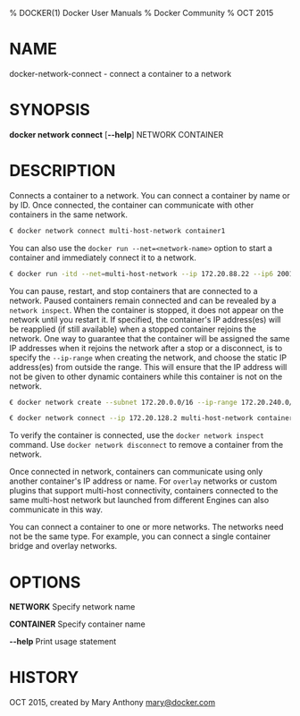 % DOCKER(1) Docker User Manuals
% Docker Community
% OCT 2015
# NAME
docker-network-connect - connect a container to a network

# SYNOPSIS
**docker network connect**
[**--help**]
NETWORK CONTAINER

# DESCRIPTION

Connects a container to a network. You can connect a container by name
or by ID. Once connected, the container can communicate with other containers in
the same network.

```bash
€ docker network connect multi-host-network container1
```

You can also use the `docker run --net=<network-name>` option to start a container and immediately connect it to a network.

```bash
€ docker run -itd --net=multi-host-network --ip 172.20.88.22 --ip6 2001:db8::8822 busybox
```

You can pause, restart, and stop containers that are connected to a network.
Paused containers remain connected and can be revealed by a `network inspect`.
When the container is stopped, it does not appear on the network until you restart
it. If specified, the container's IP address(es) will be reapplied (if still available)
when a stopped container rejoins the network. One way to guarantee that the container
will be assigned the same IP addresses when it rejoins the network after a stop
or a disconnect, is to specify the `--ip-range` when creating the network, and choose
the static IP address(es) from outside the range. This will ensure that the IP address
will not be given to other dynamic containers while this container is not on the network.

```bash
€ docker network create --subnet 172.20.0.0/16 --ip-range 172.20.240.0/20 multi-host-network
```

```bash
€ docker network connect --ip 172.20.128.2 multi-host-network container2
```

To verify the container is connected, use the `docker network inspect` command. Use `docker network disconnect` to remove a container from the network.

Once connected in network, containers can communicate using only another
container's IP address or name. For `overlay` networks or custom plugins that
support multi-host connectivity, containers connected to the same multi-host
network but launched from different Engines can also communicate in this way.

You can connect a container to one or more networks. The networks need not be the same type. For example, you can connect a single container bridge and overlay networks.


# OPTIONS
**NETWORK**
  Specify network name

**CONTAINER**
  Specify container name

**--help**
  Print usage statement

# HISTORY
OCT 2015, created by Mary Anthony <mary@docker.com>

